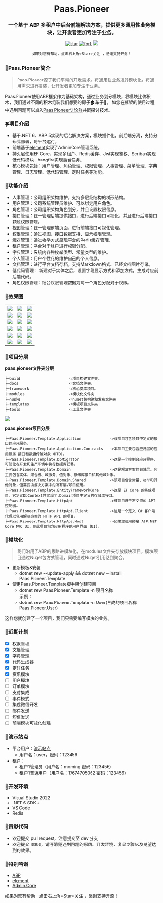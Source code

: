 <h1 align="center">Paas.Pioneer</h1>
<h3 align="center">一个基于 ABP 多租户中后台前端解决方案，提供更多通用性业务模块，让开发者更加专注于业务。</h3>
<div align="center">

[![star](https://gitee.com/chenxi-team/paas-pioneer/badge/star.svg?theme=dark)](https://gitee.com/chenxi-team/paas-pioneer/stargazers)
[![fork](https://gitee.com/chenxi-team/paas-pioneer/badge/fork.svg?theme=dark)](https://gitee.com/chenxi-team/paas-pioneer/members)
[![](https://img.shields.io/badge/QQ群-812722325-red)](https://jq.qq.com/?_wv=1027&k=5eRxySKd)

    如果对您有帮助，点击右上角⭐Star⭐关注 ，感谢支持开源！
</div>

### 🌱Paas.Pioneer简介
> Paas.Pioneer源于我们平常的开发需求，将通用性业务进行模块化。将通用需求进行拼装，让开发者更加专注于业务。
    
Paas.Pioneer使用ABP框架作为基础架构，通过业务划分模块，将模块比做积木，我们通过不同的积木组装我们想要的房子🏠车子🚗，
如您在框架的使用过程中遇到问题可以加入[Paas.Pioneer讨论群](https://jq.qq.com/?_wv=1027&k=5eRxySKd)共同探讨技术。

### 🍀项目介绍
- 基于.NET 6、ABP 5实现的后台解决方案，模块插件化，前后端分离，支持分布式部署，跨平台运行。
- 前端基于[element](https://element.eleme.cn/#/zh-CN)实现了AdminCore管理系统。
- 持久层使用EF Core、实现多租户、Redis缓存、Jwt实现鉴权、Scriban实现低代码模块、hangfire实现后台任务。
- 核心模块包括：用户管理、角色管理、权限管理、人事管理、菜单管理、字典管理、日志管理、低代码管理、定时任务等功能。

### 🌴功能介绍
- 人事管理：公司组织架构维护，支持多层级结构的树形结构。
- 用户管理：公司系统管理员维护、可以绑定用户角色。
- 角色管理：公司组织架构角色划分，并且设置权限信息。
- 接口管理：统一管理后端提供接口，进行后端接口可视化，并且进行后端接口颗粒权限管理。
- 视图管理：统一管理前端页面，进行前端接口可视化管理。
- 权限管理：通过视图、接口数据支持、显示权限管理。
- 缓存管理：通过枚举方式呈现平台的Redis缓存管理。
- 租户管理：平台对于租户进行权限分配。
- 字典管理：系统内各种枚举类型、常量类型的维护。
- 个人管理：用户个性化的维护自己的个人信息。
- 文档管理：进行平台文档存档，支持Markdown格式、已经文档图片存储。
- 低代码管理： 新建对于实体之后，设置字段显示方式和添加方式，生成对应前后端代码。
- 角色权限管理：结合权限管理数据为每一个角色分配对于权限。

### 🌵效果图

<table>
    <tr>
        <td><img src="https://chenxi-team.gitee.io/paas-pioneer/imgs/1.png"/></td>
        <td><img src="https://chenxi-team.gitee.io/paas-pioneer/imgs/2.png"/></td>
        <td><img src="https://chenxi-team.gitee.io/paas-pioneer/imgs/3.png"/></td>
    </tr>
    <tr>
        <td><img src="https://chenxi-team.gitee.io/paas-pioneer/imgs/4.png"/></td>
        <td><img src="https://chenxi-team.gitee.io/paas-pioneer/imgs/5.png"/></td>
        <td><img src="https://chenxi-team.gitee.io/paas-pioneer/imgs/6.png"/></td>
    </tr>
    <tr>
        <td><img src="https://chenxi-team.gitee.io/paas-pioneer/imgs/7.png"/></td>
        <td><img src="https://chenxi-team.gitee.io/paas-pioneer/imgs/8.png"/></td>
        <td><img src="https://chenxi-team.gitee.io/paas-pioneer/imgs/9.png"/></td>
    </tr>
    <tr>
        <td><img src="https://chenxi-team.gitee.io/paas-pioneer/imgs/10.png"/></td>
        <td><img src="https://chenxi-team.gitee.io/paas-pioneer/imgs/11.png"/></td>
        <td><img src="https://chenxi-team.gitee.io/paas-pioneer/imgs/12.png"/></td>
    </tr>
    <tr>
        <td><img src="https://chenxi-team.gitee.io/paas-pioneer/imgs/13.png"/></td>
        <td><img src="https://chenxi-team.gitee.io/paas-pioneer/imgs/14.png"/></td>
        <td><img src="https://chenxi-team.gitee.io/paas-pioneer/imgs/15.png"/></td>
    </tr>
    <tr>
        <td><img src="https://chenxi-team.gitee.io/paas-pioneer/imgs/16.png"/></td>
        <td><img src="https://chenxi-team.gitee.io/paas-pioneer/imgs/17.png"/></td>
        <td><img src="https://chenxi-team.gitee.io/paas-pioneer/imgs/18.png"/></td>
    </tr>
</table>

### 🌲项目分层
**paas.pioneer文件夹分层**
```
├─build                      ->项目构建文件夹。
├─docs                       ->文档文件夹。
├─framework                  ->核心类库项目。
├─modules                    ->模块化文件夹
├─nupkg                      ->nuget包构建和发布文件夹
├─templates                  ->模板项目文件夹
├─tools                      ->工具文件夹
```
<img src="https://chenxi-team.gitee.io/paas-pioneer/imgs/19.png"/>

**paas.pioneer项目分层**
```
├─Paas.Pioneer.Template.Application             ->该项目包含项目中定义的接口的应用服务。
├─Paas.Pioneer.Template.Application.Contracts   ->本项目主要包含应用层的应用服务 接口和数据传输对象（DTO）。
├─Paas.Pioneer.Template.DbMigrator              ->这是一个控制台应用程序，可简化在开发和生产环境中执行数据库迁移。
├─Paas.Pioneer.Template.Domain                  ->这是解决方案的领域层。它主要包含实体、聚合根、域服务、值对象、存储库接口和其他域对象。
├─Paas.Pioneer.Template.Domain.Shared           ->该项目包含常量、枚举和其他对象，但需要由解决方案中的所有层/项目使用。
├─Paas.Pioneer.Template.EntityFrameworkCore     ->这是 EF Core 的集成项目。它定义DbContext并实现了.Domain项目中定义的存储库接口。
├─Paas.Pioneer.Template.HttpApi                 ->该项目用于定义您的 API 控制器。
├─Paas.Pioneer.Template.HttpApi.Client          ->这是一个定义 C# 客户端代理以使用解决方案的 HTTP API 的项目。
├─Paas.Pioneer.Template.HttpApi.Host            ->如果您使用的是 ASP.NET Core MVC UI，则此项目包含应用程序的用户界面 (UI)。
```
### 🥦模块化
> 我们沿用了ABP的思路进模块化，在modules文件夹存放模块项目，模块项目通过Nuget包方式管理，同时通过Nuget引用达到聚合。

- 更新模板&安装
    - dotnet new --update-apply && dotnet new --install Paas.Pioneer.Template
- 使用Paas.Pioneer.Template脚手架创建项目
    - dotnet new Paas.Pioneer.Template -n 项目名称<br/>
    示例：
    - dotnet new Paas.Pioneer.Template -n User(生成的项目名称 Paas.Pioneer.User)

这样您就创建了一个项目，我们只需要编写模块的业务。

### 🌻近期计划
- [x] 权限管理
- [x] 文档管理
- [x] 字典管理
- [x] 代码生成器
- [x] 定时任务
- [x] 资讯模块
- [ ] 用户模块
- [ ] 订单模块
- [ ] 支付集成
- [ ] 事件模式
- [ ] 集成微信开发
- [ ] 邮件发送
- [ ] 短信发送
- [ ] 前端模块可视化创建

### 🌾演示站点
- 平台用户：[演示站点](http://119.91.225.37/)
    - 用户名：user，密码：123456
- 租户： 
    - 租户1管理员（用户名：morning 密码：123456）
    - 租户1普通用户（用户名：17674705062 密码：123456）

### 🥗开发环境
- Visual Studio 2022
- .NET 6 SDK +
- VS Code
- Redis

### 💐贡献代码

- 欢迎提交 pull request，注意提交至 dev 分支
- 欢迎提交 issue，请写清楚遇到问题的原因、开发环境、复显步骤以及期望达到的效果。

### 🥂特别鸣谢
- [ABP](https://www.abp.io/)
- [element](https://element.eleme.cn/#/zh-CN)
- [Admin.Core](https://gitee.com/zhontai/Admin.Core)

如果对您有帮助，点击右上角⭐Star⭐关注 ，感谢支持开源！